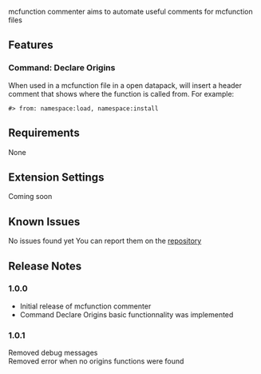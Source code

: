 mcfunction commenter aims to automate useful comments for mcfunction files 

## Features

### Command: Declare Origins
When used in a mcfunction file in a open datapack, will insert a header comment that shows where the function is called from.
For example:
```mcfunction
#> from: namespace:load, namespace:install
```
## Requirements
None

## Extension Settings
Coming soon

## Known Issues
No issues found yet
You can report them on the [repository](https://github.com/Darukshock/mcfunction-commenter/issues)
## Release Notes

### 1.0.0

- Initial release of mcfunction commenter
- Command Declare Origins basic functionnality was implemented

### 1.0.1
Removed debug messages<br>
Removed error when no origins functions were found